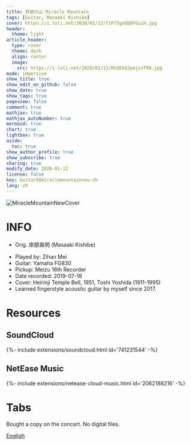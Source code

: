 ```yaml
---
title: 奇跡の山 Miracle Mountain
tags: [Guitar, Masaaki Kishibe]
cover: https://i.loli.net/2020/01/12/f1P75geQbDFGuiH.jpg
header:
  theme: light
article_header:
  type: cover
  theme: dark
  align: center
  image:
    src: https://i.loli.net/2020/01/11/MtQEk62pmjzvT98.jpg
mode: immersive
show_title: true
show_edit_on_github: false
show_date: true
show_tags: true
pageview: false
comment: true
mathjax: true
mathjax_autoNumber: true
mermaid: true
chart: true
lightbox: true
aside:
  toc: true
show_author_profile: true
show_subscribe: true
sharing: true
modify_date: 2020-01-12
license: false
key: Guitar06miraclemountainnew-zh
lang: zh
---
```


![MiracleMountainNewCover](https://i.loli.net/2020/01/12/f1P75geQbDFGuiH.jpg)

# INFO
* Orig. 岸部眞明 (Masaaki Kishibe)
<!--more-->
* Played by: Zihan Mei
* Guitar: Yamaha FG830
* Pickup: Meizu 16th Recorder
* Date recorded: 2019-07-18
* Cover: Heirinji Temple Bell, 1951, Toshi Yoshida (1911-1995)
* Learned fingerstyle acoustic guitar by myself since 2017.

# Resources
## SoundCloud
<div>{%- include extensions/soundcloud.html id='741231544' -%}</div>

## NetEase Music
<div>{%- include extensions/netease-cloud-music.html id='2062188216' -%}</div>

# Tabs
Bought a copy on the concert. No digital files.

[Engligh](../guitar/2019-07-18-miracle-mountain.html)